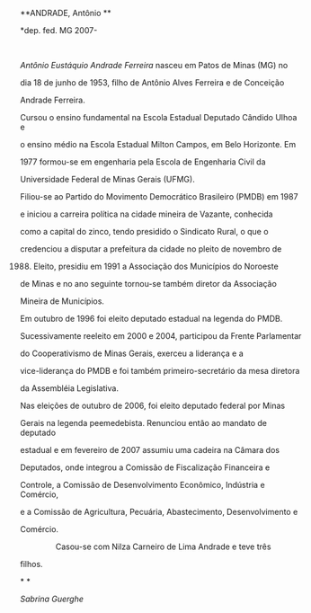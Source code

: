 **ANDRADE, Antônio **



\*dep. fed. MG 2007-



 



*Antônio Eustáquio Andrade Ferreira* nasceu em Patos de Minas (MG) no

dia 18 de junho de 1953, filho de Antônio Alves Ferreira e de Conceição

Andrade Ferreira.



Cursou o ensino fundamental na Escola Estadual Deputado Cândido Ulhoa e

o ensino médio na Escola Estadual Milton Campos, em Belo Horizonte. Em

1977 formou-se em engenharia pela Escola de Engenharia Civil da

Universidade Federal de Minas Gerais (UFMG).



Filiou-se ao Partido do Movimento Democrático Brasileiro (PMDB) em 1987

e iniciou a carreira política na cidade mineira de Vazante, conhecida

como a capital do zinco, tendo presidido o Sindicato Rural, o que o

credenciou a disputar a prefeitura da cidade no pleito de novembro de

1988. Eleito, presidiu em 1991 a Associação dos Municípios do Noroeste

de Minas e no ano seguinte tornou-se também diretor da Associação

Mineira de Municípios.



Em outubro de 1996 foi eleito deputado estadual na legenda do PMDB.

Sucessivamente reeleito em 2000 e 2004, participou da Frente Parlamentar

do Cooperativismo de Minas Gerais, exerceu a liderança e a

vice-liderança do PMDB e foi também primeiro-secretário da mesa diretora

da Assembléia Legislativa.



Nas eleições de outubro de 2006, foi eleito deputado federal por Minas

Gerais na legenda peemedebista. Renunciou então ao mandato de deputado

estadual e em fevereiro de 2007 assumiu uma cadeira na Câmara dos

Deputados, onde integrou a Comissão de Fiscalização Financeira e

Controle, a Comissão de Desenvolvimento Econômico, Indústria e Comércio,

e a Comissão de Agricultura, Pecuária, Abastecimento, Desenvolvimento e

Comércio.



                Casou-se com Nilza Carneiro de Lima Andrade e teve três

filhos.



* *



*Sabrina Guerghe*



